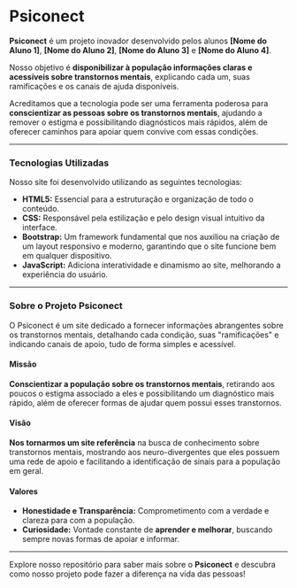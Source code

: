 # Psiconect

**Psiconect** é um projeto inovador desenvolvido pelos alunos **[Nome do Aluno 1]**, **[Nome do Aluno 2]**, **[Nome do Aluno 3]** e **[Nome do Aluno 4]**.

Nosso objetivo é **disponibilizar à população informações claras e acessíveis sobre transtornos mentais**, explicando cada um, suas ramificações e os canais de ajuda disponíveis.

Acreditamos que a tecnologia pode ser uma ferramenta poderosa para **conscientizar as pessoas sobre os transtornos mentais**, ajudando a remover o estigma e possibilitando diagnósticos mais rápidos, além de oferecer caminhos para apoiar quem convive com essas condições.

---

### Tecnologias Utilizadas

Nosso site foi desenvolvido utilizando as seguintes tecnologias:

* **HTML5:** Essencial para a estruturação e organização de todo o conteúdo.
* **CSS:** Responsável pela estilização e pelo design visual intuitivo da interface.
* **Bootstrap:** Um framework fundamental que nos auxiliou na criação de um layout responsivo e moderno, garantindo que o site funcione bem em qualquer dispositivo.
* **JavaScript:** Adiciona interatividade e dinamismo ao site, melhorando a experiência do usuário.

---

### Sobre o Projeto Psiconect

O Psiconect é um site dedicado a fornecer informações abrangentes sobre os transtornos mentais, detalhando cada condição, suas "ramificações" e indicando canais de apoio, tudo de forma simples e acessível.

#### Missão

**Conscientizar a população sobre os transtornos mentais**, retirando aos poucos o estigma associado a eles e possibilitando um diagnóstico mais rápido, além de oferecer formas de ajudar quem possui esses transtornos.

#### Visão

**Nos tornarmos um site referência** na busca de conhecimento sobre transtornos mentais, mostrando aos neuro-divergentes que eles possuem uma rede de apoio e facilitando a identificação de sinais para a população em geral.

#### Valores

* **Honestidade e Transparência:** Comprometimento com a verdade e clareza para com a população.
* **Curiosidade:** Vontade constante de **aprender e melhorar**, buscando sempre novas formas de apoiar e informar.

---

Explore nosso repositório para saber mais sobre o **Psiconect** e descubra como nosso projeto pode fazer a diferença na vida das pessoas!